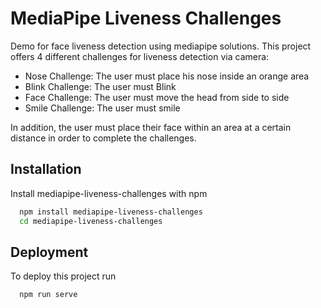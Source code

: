 # MediaPipe Liveness Challenges

Demo for face liveness detection using mediapipe solutions. This project offers 4 different challenges for liveness detection via camera:

-   Nose Challenge: The user must place his nose inside an orange area
-   Blink Challenge: The user must Blink
-   Face Challenge: The user must move the head from side to side
-   Smile Challenge: The user must smile

In addition, the user must place their face within an area at a certain distance in order to complete the challenges.

## Installation

Install mediapipe-liveness-challenges with npm

```bash
  npm install mediapipe-liveness-challenges
  cd mediapipe-liveness-challenges
```

## Deployment

To deploy this project run

```bash
  npm run serve
```
